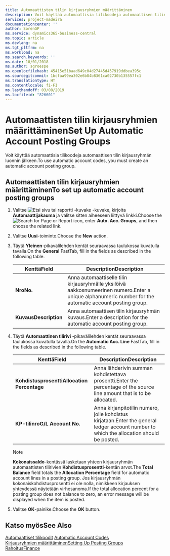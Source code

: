 ```yaml
---
title: Automaattisten tilin kirjausryhmien määrittäminen
description: Voit käyttää automaattisia tilikoodeja automaattisen tilin kirjausryhmän luonnin jälkeen.
services: project-madeira
documentationcenter: ''
author: SorenGP
ms.service: dynamics365-business-central
ms.topic: article
ms.devlang: na
ms.tgt_pltfrm: na
ms.workload: na
ms.search.keywords: ''
ms.date: 10/01/2018
ms.author: sgroespe
ms.openlocfilehash: 45415e51baad649c04d27445d457919ddbea395c
ms.sourcegitcommit: 1bcfaa99ea302e6b84b8361ca02730b135557fc1
ms.translationtype: HT
ms.contentlocale: fi-FI
ms.lasthandoff: 03/08/2019
ms.locfileid: "826601"
---
```

# <a name="set-up-automatic-account-posting-groups"></a><span data-ttu-id="df8b4-103">Automaattisten tilin kirjausryhmien määrittäminen</span><span class="sxs-lookup"><span data-stu-id="df8b4-103">Set Up Automatic Account Posting Groups</span></span>
<span data-ttu-id="df8b4-104">Voit käyttää automaattisia tilikoodeja automaattisen tilin kirjausryhmän luonnin jälkeen.</span><span class="sxs-lookup"><span data-stu-id="df8b4-104">To use automatic account codes, you must create an automatic account posting group.</span></span>  

## <a name="to-set-up-automatic-account-posting-groups"></a><span data-ttu-id="df8b4-105">Automaattisten tilin kirjausryhmien määrittäminen</span><span class="sxs-lookup"><span data-stu-id="df8b4-105">To set up automatic account posting groups</span></span>  

1.  <span data-ttu-id="df8b4-106">Valitse ![Etsi sivu tai raportti -kuvake](../../media/ui-search/search_small.png "Etsi sivu tai raportti -kuvake") -kuvake, kirjoita **Automaattijakauma** ja valitse sitten aiheeseen liittyvä linkki.</span><span class="sxs-lookup"><span data-stu-id="df8b4-106">Choose the ![Search for Page or Report](../../media/ui-search/search_small.png "Search for Page or Report icon") icon, enter **Auto. Acc. Groups**, and then choose the related link.</span></span>  
2.  <span data-ttu-id="df8b4-107">Valitse **Uusi**-toiminto.</span><span class="sxs-lookup"><span data-stu-id="df8b4-107">Choose the **New** action.</span></span>  
3.  <span data-ttu-id="df8b4-108">Täytä **Yleinen**-pikavälilehden kentät seuraavassa taulukossa kuvatulla tavalla.</span><span class="sxs-lookup"><span data-stu-id="df8b4-108">On the **General** FastTab, fill in the fields as described in the following table.</span></span>  

    |<span data-ttu-id="df8b4-109">Kenttä</span><span class="sxs-lookup"><span data-stu-id="df8b4-109">Field</span></span>|<span data-ttu-id="df8b4-110">Description</span><span class="sxs-lookup"><span data-stu-id="df8b4-110">Description</span></span>|  
    |-----------|-----------------|  
    |<span data-ttu-id="df8b4-111">**Nro**</span><span class="sxs-lookup"><span data-stu-id="df8b4-111">**No.**</span></span>|<span data-ttu-id="df8b4-112">Anna automaattiselle tilin kirjausryhmälle yksilöivä aakkosnumeerinen numero.</span><span class="sxs-lookup"><span data-stu-id="df8b4-112">Enter a unique alphanumeric number for the automatic account posting group.</span></span>|  
    |<span data-ttu-id="df8b4-113">**Kuvaus**</span><span class="sxs-lookup"><span data-stu-id="df8b4-113">**Description**</span></span>|<span data-ttu-id="df8b4-114">Anna automaattisen tilin kirjausryhmän kuvaus.</span><span class="sxs-lookup"><span data-stu-id="df8b4-114">Enter a description for the automatic account posting group.</span></span>|  

4.  <span data-ttu-id="df8b4-115">Täytä **Automaattinen tilirivi** -pikavälilehden kentät seuraavassa taulukossa kuvatulla tavalla.</span><span class="sxs-lookup"><span data-stu-id="df8b4-115">On the **Automatic Acc. Line** FastTab, fill in the fields as described in the following table.</span></span>  

    |<span data-ttu-id="df8b4-116">Kenttä</span><span class="sxs-lookup"><span data-stu-id="df8b4-116">Field</span></span>|<span data-ttu-id="df8b4-117">Description</span><span class="sxs-lookup"><span data-stu-id="df8b4-117">Description</span></span>|  
    |-----------|-----------------|  
    |<span data-ttu-id="df8b4-118">**Kohdistusprosentti**</span><span class="sxs-lookup"><span data-stu-id="df8b4-118">**Allocation Percentage**</span></span>|<span data-ttu-id="df8b4-119">Anna lähderivin summan kohdistettava prosentti.</span><span class="sxs-lookup"><span data-stu-id="df8b4-119">Enter the percentage of the source line amount that is to be allocated.</span></span>|  
    |<span data-ttu-id="df8b4-120">**KP-tilinro**</span><span class="sxs-lookup"><span data-stu-id="df8b4-120">**G/L Account No.**</span></span>|<span data-ttu-id="df8b4-121">Anna kirjanpitotilin numero, jolle kohdistus kirjataan.</span><span class="sxs-lookup"><span data-stu-id="df8b4-121">Enter the general ledger account number to which the allocation should be posted.</span></span>|  

    > [!NOTE]  
    >  <span data-ttu-id="df8b4-122">**Kokonaissaldo**-kentässä lasketaan yhteen kirjausryhmän automaattisten tilirivien **Kohdistusprosentti**-kentän arvot.</span><span class="sxs-lookup"><span data-stu-id="df8b4-122">The **Total Balance** field totals the **Allocation Percentage** field for automatic account lines in a posting group.</span></span> <span data-ttu-id="df8b4-123">Jos kirjausryhmän kokonaiskohdistusprosentti ei ole nolla, nimikkeen kirjauksen yhteydessä näytetään virhesanoma.</span><span class="sxs-lookup"><span data-stu-id="df8b4-123">If the total allocation percent for a posting group does not balance to zero, an error message will be displayed when the item is posted.</span></span>  

5.  <span data-ttu-id="df8b4-124">Valitse **OK**-painike.</span><span class="sxs-lookup"><span data-stu-id="df8b4-124">Choose the **OK** button.</span></span>  

## <a name="see-also"></a><span data-ttu-id="df8b4-125">Katso myös</span><span class="sxs-lookup"><span data-stu-id="df8b4-125">See Also</span></span>  
 <span data-ttu-id="df8b4-126">[Automaattiset tilikoodit](automatic-account-codes.md) </span><span class="sxs-lookup"><span data-stu-id="df8b4-126">[Automatic Account Codes](automatic-account-codes.md) </span></span>  
 [<span data-ttu-id="df8b4-127">Kirjausryhmien määrittäminen</span><span class="sxs-lookup"><span data-stu-id="df8b4-127">Setting Up Posting Groups</span></span>](../../finance-posting-groups.md)  
 [<span data-ttu-id="df8b4-128">Rahoitus</span><span class="sxs-lookup"><span data-stu-id="df8b4-128">Finance</span></span>](../../finance.md)
